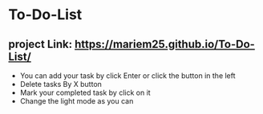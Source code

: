 # To-Do-List

## project Link: https://mariem25.github.io/To-Do-List/

- You can add your task by click Enter or click the button in the left
- Delete tasks By X button
- Mark your completed task by click on it
- Change the light mode as you can
